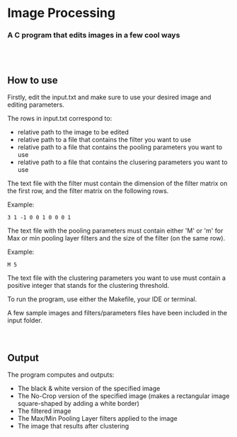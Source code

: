 <div align="left">
  <h1>Image Processing</h1>
  <h3>A C program that edits images in a few cool ways</h3>
</div>
<br/>
<br/>

## How to use ##
Firstly, edit the input.txt and make sure to use your desired image and editing parameters.

The rows in input.txt correspond to:
* relative path to the image to be edited
* relative path to a file that contains the filter you want to use
* relative path to a file that contains the pooling parameters you want to use
* relative path to a file that contains the clusering parameters you want to use

The text file with the filter must contain the dimension of the filter matrix on the first row,
and the filter matrix on the following rows.

Example:

`3
1 -1 0
0 1 0
0 0 1`

The text file with the pooling parameters must contain either 'M' or 'm' for Max or min pooling layer filters
and the size of the filter (on the same row). 

Example:

`M 5`

The text file with the clustering parameters you want to use must contain a positive integer that stands for
the clustering threshold.

To run the program, use either the Makefile, your IDE or terminal.

A few sample images and filters/parameters files have been included in the input folder.
<br><br><br>

## Output ##
The program computes and outputs:
* The black & white version of the specified image
* The No-Crop version of the specified image (makes a rectangular image square-shaped
by adding a white border)
* The filtered image
* The Max/Min Pooling Layer filters applied to the image
* The image that results after clustering
